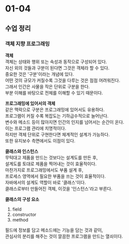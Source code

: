 01-04
==

## 수업 정리

### 객체 지향 프로그래밍
**객체**    
객체는 상태와 행위 또는 속성과 동작으로 구성되어 있다.    
자신 외의 것들과 구분이 된다면 그것은 객체라 할 수 있다.   
중요한 것은 '구분'이라는 개념에 있다.    
어떤 것의 규모가 커질수록 그것을 다루는 것은 점점 어려워진다.   
그래서 인간은 사물을 작은 단위로 구분을 한다.    
부분 이해를 바탕으로 전체를 이해할 수 있기 때문이다.

**프로그래밍에 있어서의 객체**    
같은 맥락으로 구분은 프로그래밍에 있어서도 유용하다.   
프로그램이 커질 수록 복잡도는 기하급수적으로 늘어난다.    
변수와 메소드 등이 많아지면 인간의 인지를 넘어서는 순간이 온다.    
이는 프로그램 관리에 치명적이다.    
하지만 객체 단위로 구현한다면 체계적인 설계가 가능하다.   
또한 유지보수 측면에서도 이점이 있다.

**클래스와 인스턴스**   
무턱대고 제품을 만드는 것보다는 설계도를 만든 후,    
설계도를 토대로 제품을 찍어내는 것이 효율적이다.   
마찬가지로 프로그래밍에서도 부품 설계 후,   
프로세스 영역에서 필요한 부품을 쓰는 것이 효율적이다.    
자바에서의 설계도 역할이 바로 '클래스'이다.    
클래스로부터 만들어진 객체, 이것을 '인스턴스'라고 부른다.   

**클래스의 구성 요소**   
1. field 
2. constructor
3. method

필드에 정보를 담고 메소드에는 기능을 담는 것과 같이,    
관심사의 분리를 해주는 것이 깔끔한 프로그램을 만드는 열쇠이다.    

